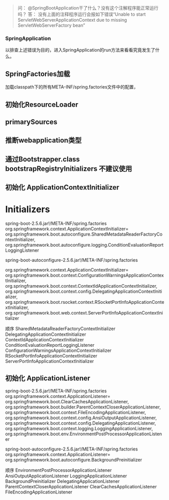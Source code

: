 > 问： @SpringBootApplication干了什么？没有这个注解程序能正常运行吗？
> 答： 没有上面的注释程序运行会报如下错误“Unable to start ServletWebServerApplicationContext due to missing ServletWebServerFactory bean”

### SpringApplication

以排查上述错误为目的，进入SpringApplication的run方法来看看究竟发生了什么。


## SpringFactories加载

加载classpath下的所有META-INF/spring.factories文件中的配置，




## 初始化ResourceLoader
## primarySources
## 推断webapplication类型
## 通过Bootstrapper.class bootstrapRegistryInitializers 不建议使用
## 初始化 ApplicationContextInitializer

# Initializers

spring-boot-2.5.6.jar!/META-INF/spring.factories
org.springframework.context.ApplicationContextInitializer=\
org.springframework.boot.autoconfigure.SharedMetadataReaderFactoryContextInitializer,\
org.springframework.boot.autoconfigure.logging.ConditionEvaluationReportLoggingListener



spring-boot-autoconfigure-2.5.6.jar!/META-INF/spring.factories

org.springframework.context.ApplicationContextInitializer=\
org.springframework.boot.context.ConfigurationWarningsApplicationContextInitializer,\
org.springframework.boot.context.ContextIdApplicationContextInitializer,\
org.springframework.boot.context.config.DelegatingApplicationContextInitializer,\
org.springframework.boot.rsocket.context.RSocketPortInfoApplicationContextInitializer,\
org.springframework.boot.web.context.ServerPortInfoApplicationContextInitializer

顺序
SharedMetadataReaderFactoryContextInitializer
DelegatingApplicationContextInitializer
ContextIdApplicationContextInitializer
ConditionEvaluationReportLoggingListener
ConfigurationWarningsApplicationContextInitializer
RSocketPortInfoApplicationContextInitializer
ServerPortInfoApplicationContextInitializer

## 初始化 ApplicationListener


spring-boot-2.5.6.jar!/META-INF/spring.factories
org.springframework.context.ApplicationListener=\
org.springframework.boot.ClearCachesApplicationListener,\
org.springframework.boot.builder.ParentContextCloserApplicationListener,\
org.springframework.boot.context.FileEncodingApplicationListener,\
org.springframework.boot.context.config.AnsiOutputApplicationListener,\
org.springframework.boot.context.config.DelegatingApplicationListener,\
org.springframework.boot.context.logging.LoggingApplicationListener,\
org.springframework.boot.env.EnvironmentPostProcessorApplicationListener


spring-boot-autoconfigure-2.5.6.jar!/META-INF/spring.factories
org.springframework.context.ApplicationListener=\
org.springframework.boot.autoconfigure.BackgroundPreinitializer

顺序
EnvironmentPostProcessorApplicationListener
AnsiOutputApplicationListener
LoggingApplicationListener
BackgroundPreinitializer
DelegatingApplicationListener
ParentContextCloserApplicationListener
ClearCachesApplicationListener
FileEncodingApplicationListener



